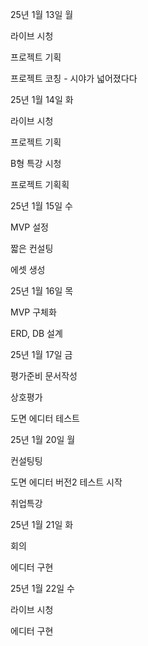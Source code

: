 25년 1월 13일 월

라이브 시청

프로젝트 기획

프로젝트 코칭 - 시야가 넓어졌다다

25년 1월 14일 화

라이브 시청

프로젝트 기획

B형 특강 시청

프로젝트 기획획

25년 1월 15일 수

MVP 설정

짧은 컨설팅

에셋 생성

25년 1월 16일 목

MVP 구체화

ERD, DB 설계

25년 1월 17일 금

평가준비 문서작성

상호평가

도면 에디터 테스트

25년 1월 20일 월

컨설팅팅

도면 에디터 버전2 테스트 시작

취업특강

25년 1월 21일 화

회의

에디터 구현

25년 1월 22일 수

라이브 시청

에디터 구현

